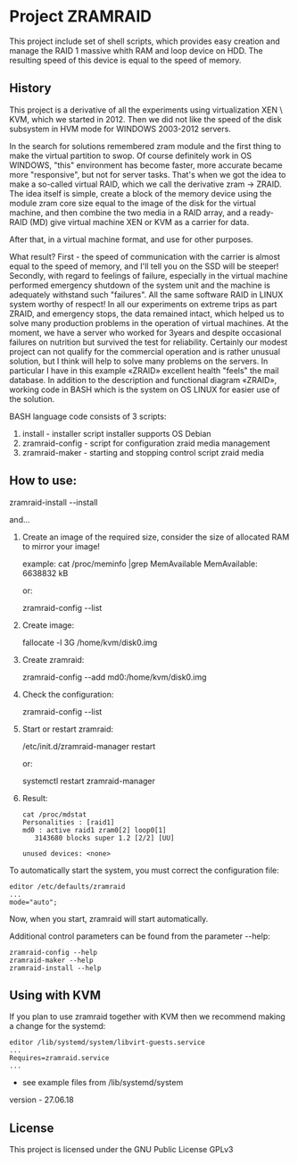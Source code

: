 # Project ZRAMRAID

This project include set of shell scripts, which provides easy creation and manage the RAID 1 massive whith RAM and loop device on HDD.
The resulting speed of this device is equal to the speed of memory.

## History

This project is a derivative of all the experiments using virtualization XEN \ KVM, which we started in 2012. Then we did not like the speed of the disk subsystem in HVM mode for WINDOWS 2003-2012 servers.

In the search for solutions remembered zram module and the first thing to make the virtual partition to swop. Of course definitely work in OS WINDOWS, "this" environment has become faster, more accurate became more "responsive", but not for server tasks. That's when we got the idea to make a so-called virtual RAID, which we call the derivative zram -> ZRAID. The idea itself is simple, create a block of the memory device using the module zram core size equal to the image of the disk for the virtual machine, and then combine the two media in a RAID array, and a ready-RAID (MD) give virtual machine XEN or KVM as a carrier for data.

After that, in a virtual machine format, and use for other purposes.

What result? First - the speed of communication with the carrier is almost equal to the speed of memory, and I'll tell you on the SSD will be steeper! Secondly, with regard to feelings of failure, especially in the virtual machine performed emergency shutdown of the system unit and the machine is adequately withstand such "failures". All the same software RAID in LINUX system worthy of respect! In all our experiments on extreme trips as part ZRAID, and emergency stops, the data remained intact, which helped us to solve many production problems in the operation of virtual machines. At the moment, we have a server who worked for 3years and despite occasional failures on nutrition but survived the test for reliability. Certainly our modest project can not qualify for the commercial operation and is rather unusual solution, but I think will help to solve many problems on the servers. In particular I have in this example «ZRAID» excellent health "feels" the mail database. In addition to the description and functional diagram «ZRAID», working code in BASH which is the system on OS LINUX for easier use of the solution.

BASH language code consists of 3 scripts:

1. install - installer script installer supports OS Debian
2. zramraid-config - script for configuration zraid media management
3. zramraid-maker - starting and stopping control script zraid media

## How to use:

zramraid-install --install

and...


1. Create an image of the required size, consider the size of allocated RAM to mirror your image!
   
   example:
   cat /proc/meminfo |grep MemAvailable
   MemAvailable:    6638832 kB

   or:

   zramraid-config --list

2. Create image:
   
   fallocate -l 3G /home/kvm/disk0.img

3. Create zramraid:
   
   zramraid-config --add md0:/home/kvm/disk0.img

4. Check the configuration:

   zramraid-config --list

5. Start or restart zramraid:
   
   /etc/init.d/zramraid-manager restart

   or:

   systemctl restart zramraid-manager
   
6. Result:

   ```
   cat /proc/mdstat
   Personalities : [raid1]
   md0 : active raid1 zram0[2] loop0[1]
      3143680 blocks super 1.2 [2/2] [UU]
   
   unused devices: <none>
   ```

To automatically start the system, you must correct the configuration file:

```shell
editor /etc/defaults/zramraid
...
mode="auto";
```

Now, when you start, zramraid will start automatically.

Additional control parameters can be found from the parameter --help:
```
zramraid-config --help
zramraid-maker --help
zramraid-install --help
```
 
## Using with KVM

If you plan to use zramraid together with KVM then we recommend making a change for the systemd:
```
editor /lib/systemd/system/libvirt-guests.service
...
Requires=zramraid.service
...
```
 
* see example files from /lib/systemd/system


version - 27.06.18

## License

This project is licensed under the GNU Public License GPLv3